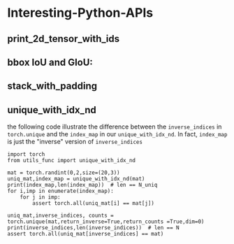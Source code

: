 # Interesting-Python-APIs

## print_2d_tensor_with_ids

## bbox IoU and GIoU:


## stack_with_padding

## unique_with_idx_nd
the following code illustrate the difference between the `inverse_indices` in `torch.unique` and the `index_map` in our `unique_with_idx_nd`. In fact, `index_map` is just the "inverse" version of `inverse_indices`

```
import torch
from utils_func import unique_with_idx_nd

mat = torch.randint(0,2,size=(20,3))
uniq_mat,index_map = unique_with_idx_nd(mat)
print(index_map,len(index_map))  # len == N_uniq
for i,imp in enumerate(index_map):
    for j in imp:
        assert torch.all(uniq_mat[i] == mat[j])

uniq_mat,inverse_indices, counts = torch.unique(mat,return_inverse=True,return_counts =True,dim=0)
print(inverse_indices,len(inverse_indices))  # len == N
assert torch.all(uniq_mat[inverse_indices] == mat)
```
